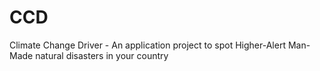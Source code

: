 # CCD
Climate Change Driver - An application project to spot Higher-Alert Man-Made natural disasters in your country
